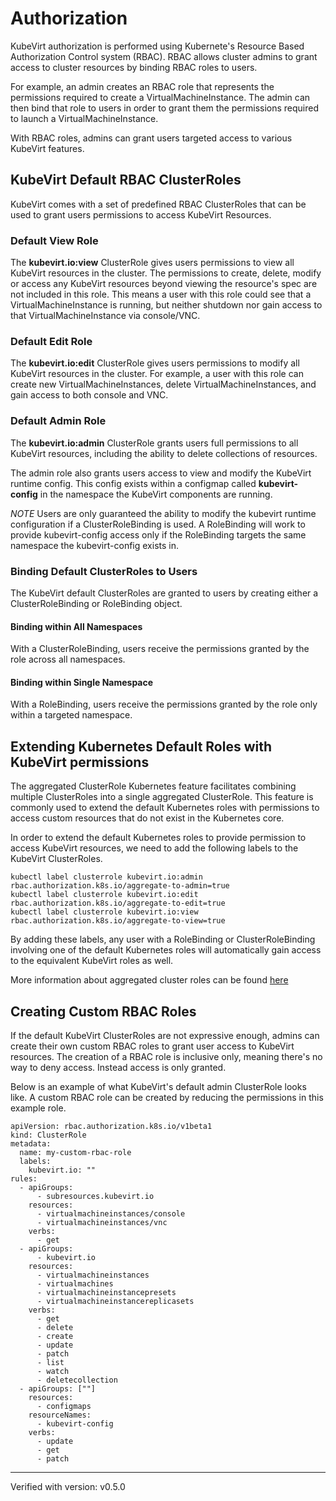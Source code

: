 # Authorization

KubeVirt authorization is performed using Kubernete's Resource Based
Authorization Control system (RBAC). RBAC allows cluster admins to grant
access to cluster resources by binding RBAC roles to users.

For example, an admin creates an RBAC role that represents the permissions
required to create a VirtualMachineInstance. The admin can then bind that role to users
in order to grant them the permissions required to launch a VirtualMachineInstance.

With RBAC roles, admins can grant users targeted access to various KubeVirt
features.

## KubeVirt Default RBAC ClusterRoles

KubeVirt comes with a set of predefined RBAC ClusterRoles that can be used to
grant users permissions to access KubeVirt Resources.

### Default View Role

The **kubevirt.io:view** ClusterRole gives users permissions to view all
KubeVirt resources in the cluster. The permissions to create, delete, modify
or access any KubeVirt resources beyond viewing the resource's spec are not
included in this role. This means a user with this role could see that a 
VirtualMachineInstance is running, but neither shutdown nor gain access to that
VirtualMachineInstance via console/VNC.

### Default Edit Role

The **kubevirt.io:edit** ClusterRole gives users permissions to modify all
KubeVirt resources in the cluster. For example, a user with this role can
create new VirtualMachineInstances, delete VirtualMachineInstances, and gain access to both
console and VNC.

### Default Admin Role

The **kubevirt.io:admin** ClusterRole grants users full permissions to all
KubeVirt resources, including the ability to delete collections of resources.

The admin role also grants users access to view and modify the KubeVirt runtime
config. This config exists within a configmap called **kubevirt-config** in the
namespace the KubeVirt components are running.

*NOTE* Users are only guaranteed the ability to modify the kubevirt runtime
configuration if a ClusterRoleBinding is used. A RoleBinding will work to
provide kubevirt-config access only if the RoleBinding targets the same
namespace the kubevirt-config exists in.

### Binding Default ClusterRoles to Users

The KubeVirt default ClusterRoles are granted to users by creating either a
ClusterRoleBinding or RoleBinding object.

#### Binding within All Namespaces

With a ClusterRoleBinding, users receive the permissions granted by the role
across all namespaces.

#### Binding within Single Namespace

With a RoleBinding, users receive the permissions granted by the role only
within a targeted namespace.

## Extending Kubernetes Default Roles with KubeVirt permissions

The aggregated ClusterRole Kubernetes feature facilitates combining multiple
ClusterRoles into a single aggregated ClusterRole. This feature is commonly
used to extend the default Kubernetes roles with permissions to access custom
resources that do not exist in the Kubernetes core.

In order to extend the default Kubernetes roles to provide permission to access
KubeVirt resources, we need to add the following labels to the KubeVirt
ClusterRoles.

```
kubectl label clusterrole kubevirt.io:admin rbac.authorization.k8s.io/aggregate-to-admin=true
kubectl label clusterrole kubevirt.io:edit rbac.authorization.k8s.io/aggregate-to-edit=true
kubectl label clusterrole kubevirt.io:view rbac.authorization.k8s.io/aggregate-to-view=true
```

By adding these labels, any user with a RoleBinding or ClusterRoleBinding
involving one of the default Kubernetes roles will automatically gain access
to the equivalent KubeVirt roles as well.

More information about aggregated cluster roles can be found [here](https://kubernetes.io/docs/admin/authorization/rbac/#aggregated-clusterroles)

## Creating Custom RBAC Roles

If the default KubeVirt ClusterRoles are not expressive enough, admins can
create their own custom RBAC roles to grant user access to KubeVirt resources.
The creation of a RBAC role is inclusive only, meaning there's no way to deny
access. Instead access is only granted.

Below is an example of what KubeVirt's default admin ClusterRole looks like.
A custom RBAC role can be created by reducing the permissions in this example
role.

```
apiVersion: rbac.authorization.k8s.io/v1beta1
kind: ClusterRole
metadata:
  name: my-custom-rbac-role
  labels:
    kubevirt.io: ""
rules:
  - apiGroups:
      - subresources.kubevirt.io
    resources:
      - virtualmachineinstances/console
      - virtualmachineinstances/vnc
    verbs:
      - get
  - apiGroups:
      - kubevirt.io
    resources:
      - virtualmachineinstances
      - virtualmachines
      - virtualmachineinstancepresets
      - virtualmachineinstancereplicasets
    verbs:
      - get
      - delete
      - create
      - update
      - patch
      - list
      - watch
      - deletecollection
  - apiGroups: [""]
    resources:
      - configmaps
    resourceNames:
      - kubevirt-config
    verbs:
      - update
      - get
      - patch
```

---
Verified with version: v0.5.0
